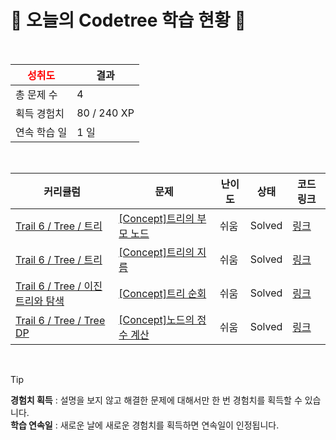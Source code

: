 # 🌲 오늘의 Codetree 학습 현황 🌲

<br />

| <span style="color:red;display:block;text-align:center;"> **성취도**</span> | 결과 |
|---|---|
| 총 문제 수 | 4 |
| 획득 경험치 | 80 / 240 XP |
| 연속 학습 일 | 1 일 |

<br />

|커리큘럼|문제|난이도|상태|코드 링크|
|---|---|---|---|---|
|[Trail 6 / Tree / 트리](https://https://en.codetree.ai/trail-info/intermediate-high/)|[[Concept]트리의 부모 노드](https://https://en.codetree.ai/trails/complete/curated-cards/intro-parent-node-of-the-tree/)|쉬움|Solved|[링크](https://github.com/MostlyFor/codetree-TILs/blob/main/250115/%ED%8A%B8%EB%A6%AC%EC%9D%98%20%EB%B6%80%EB%AA%A8%20%EB%85%B8%EB%93%9C/parent-node-of-the-tree.cpp)|
|[Trail 6 / Tree / 트리](https://https://en.codetree.ai/trail-info/intermediate-high/)|[[Concept]트리의 지름](https://https://en.codetree.ai/trails/complete/curated-cards/intro-diameter-of-tree/)|쉬움|Solved|[링크](https://github.com/MostlyFor/codetree-TILs/blob/main/250115/%ED%8A%B8%EB%A6%AC%EC%9D%98%20%EC%A7%80%EB%A6%84/diameter-of-tree.cpp)|
|[Trail 6 / Tree / 이진 트리와 탐색](https://https://en.codetree.ai/trail-info/intermediate-high/)|[[Concept]트리 순회](https://https://en.codetree.ai/trails/complete/curated-cards/intro-the-tree-traversal/)|쉬움|Solved|[링크](https://github.com/MostlyFor/codetree-TILs/blob/main/250115/%ED%8A%B8%EB%A6%AC%20%EC%88%9C%ED%9A%8C/the-tree-traversal.cpp)|
|[Trail 6 / Tree / Tree DP](https://https://en.codetree.ai/trail-info/intermediate-high/)|[[Concept]노드의 정수 계산](https://https://en.codetree.ai/trails/complete/curated-cards/intro-calculating-an-integer-for-a-node/)|쉬움|Solved|[링크](https://github.com/MostlyFor/codetree-TILs/blob/main/250115/%EB%85%B8%EB%93%9C%EC%9D%98%20%EC%A0%95%EC%88%98%20%EA%B3%84%EC%82%B0/calculating-an-integer-for-a-node.cpp)|


<br />

> [!TIP]
> **경험치 획득** : 설명을 보지 않고 해결한 문제에 대해서만 한 번 경험치를 획득할 수 있습니다.  
> **학습 연속일** : 새로운 날에 새로운 경험치를 획득하면 연속일이 인정됩니다.

